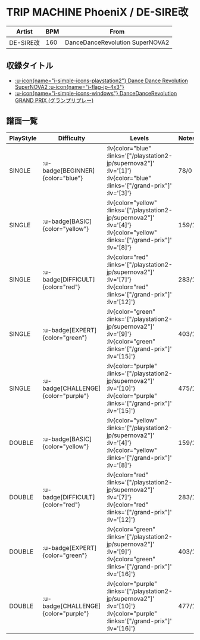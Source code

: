 # TRIP MACHINE PhoeniX / DE-SIRE改

|Artist|BPM|From|
|------|---|----|
|DE-SIRE改|160|DanceDanceRevolution SuperNOVA2|

## 収録タイトル

- [ :u-icon{name="i-simple-icons-playstation2"} Dance Dance Revolution SuperNOVA2 :u-icon{name="i-flag-jp-4x3"} ](/playstation2-jp/supernova2)
- [ :u-icon{name="i-simple-icons-windows"} DanceDanceRevolution GRAND PRIX (グランプリプレー)](/grand-prix)

## 譜面一覧

|PlayStyle|Difficulty|Levels|Notes|Movie|
|---------|----------|------|-----|-----|
|SINGLE| :u-badge[BEGINNER]{color="blue"} | :lv{color="blue" :links='["/playstation2-jp/supernova2"]' :lv='[1]'}  :lv{color="blue" :links='["/grand-prix"]' :lv='[3]'} |78/0||
|SINGLE| :u-badge[BASIC]{color="yellow"} | :lv{color="yellow" :links='["/playstation2-jp/supernova2"]' :lv='[4]'}  :lv{color="yellow" :links='["/grand-prix"]' :lv='[8]'} |159/1||
|SINGLE| :u-badge[DIFFICULT]{color="red"} | :lv{color="red" :links='["/playstation2-jp/supernova2"]' :lv='[7]'}  :lv{color="red" :links='["/grand-prix"]' :lv='[12]'} |283/1||
|SINGLE| :u-badge[EXPERT]{color="green"} | :lv{color="green" :links='["/playstation2-jp/supernova2"]' :lv='[9]'}  :lv{color="green" :links='["/grand-prix"]' :lv='[15]'} |403/1||
|SINGLE| :u-badge[CHALLENGE]{color="purple"} | :lv{color="purple" :links='["/playstation2-jp/supernova2"]' :lv='[10]'}  :lv{color="purple" :links='["/grand-prix"]' :lv='[15]'} |475/1||
|DOUBLE| :u-badge[BASIC]{color="yellow"} | :lv{color="yellow" :links='["/playstation2-jp/supernova2"]' :lv='[4]'}  :lv{color="yellow" :links='["/grand-prix"]' :lv='[8]'} |159/1||
|DOUBLE| :u-badge[DIFFICULT]{color="red"} | :lv{color="red" :links='["/playstation2-jp/supernova2"]' :lv='[7]'}  :lv{color="red" :links='["/grand-prix"]' :lv='[12]'} |283/1||
|DOUBLE| :u-badge[EXPERT]{color="green"} | :lv{color="green" :links='["/playstation2-jp/supernova2"]' :lv='[9]'}  :lv{color="green" :links='["/grand-prix"]' :lv='[16]'} |403/1||
|DOUBLE| :u-badge[CHALLENGE]{color="purple"} | :lv{color="purple" :links='["/playstation2-jp/supernova2"]' :lv='[10]'}  :lv{color="purple" :links='["/grand-prix"]' :lv='[16]'} |477/1||
